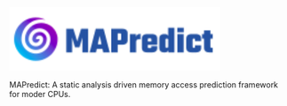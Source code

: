 <!-- # MAPredict -->

![](model_parser/mapredict.png)

MAPredict: A static analysis driven memory access prediction framework for moder CPUs.


